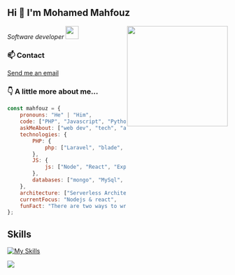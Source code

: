 <h2> Hi 👋 I'm Mohamed Mahfouz </h2>
<img align='right' src="https://media.giphy.com/media/M9gbBd9nbDrOTu1Mqx/giphy.gif" width="230">
<p><em>Software developer <img src="https://media.giphy.com/media/WUlplcMpOCEmTGBtBW/giphy.gif" width="30"> 
</em></p>


### 📫 Contact

<a href="mailto:moa.mahfouz@gmail.com">Send me an email</a>


### 👇 A little more about me...  

```javascript
const mahfouz = {
    pronouns: "He" | "Him",
    code: ["PHP", "Javascript", "Python", "Java",],
    askMeAbout: ["web dev", "tech", "app dev", "youtube"],
    technologies: {
        PHP: {
            php: ["Laravel", "blade", "spatie"],
        },
        JS: {
            js: ["Node", "React", "Express", "Vuejs"],
        },      
        databases: ["mongo", "MySql", "sqlite"]
    },
    architecture: ["Serverless Architecture", "Progressive web applications", "Single page applications"],
    currentFocus: "Nodejs & react",
    funFact: "There are two ways to write error-free programs; only the third one works"
};
```


## Skills
[![My Skills](https://skillicons.dev/icons?i=php,laravel,mysql,regex,bots,docker,git,graphql,jquery,js&theme=dark)](# "php,laravel,mysql,regex,telegram_bots,docker,git,graphql,jquery,js")


<img src="https://imgur.com/rilHVxA.png"/>


 


